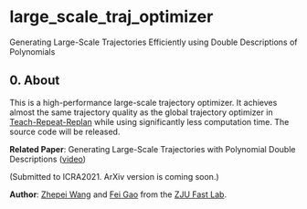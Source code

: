 # large_scale_traj_optimizer
Generating Large-Scale Trajectories Efficiently using Double Descriptions of Polynomials

## 0. About
This is a high-performance large-scale trajectory optimizer. It achieves almost the same trajectory quality as the global trajectory optimizer in [Teach-Repeat-Replan](https://github.com/HKUST-Aerial-Robotics/Teach-Repeat-Replan) while using significantly less computation time. The source code will be released.

__Related Paper__: Generating Large-Scale Trajectories with Polynomial Double Descriptions ([video](https://zhepeiwang.github.io/pubs/icra_2021_sub_largescale.mp4))

(Submitted to ICRA2021. ArXiv version is coming soon.)

__Author__: [Zhepei Wang](https://zhepeiwang.github.io/) and [Fei Gao](https://ustfei.com/) from the [ZJU Fast Lab](http://zju-fast.com/).

